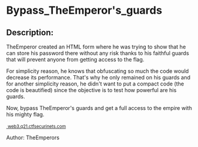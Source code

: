 
# Bypass_TheEmperor's_guards
## Description:
TheEmperor created an HTML form where he was trying to show that he can store his password there without any risk thanks to his faithful guards that will prevent anyone from getting access to the flag.

For simplicity reason, he knows that obfuscating so much the code would decrease its performance. That's why he only remained on his guards and for another simplicity reason, he didn't want to put a compact code (the code is beautified) since the objective is to test how powerful are his guards.

Now, bypass TheEmperor's guards and get a full access to the empire with his mighty flag.


<div class="row challenge-files text-center pb-3">
    <div class="col-md-4 col-sm-4 col-xs-12 file-button-wrapper d-block"><a class="btn btn-info btn-file mb-1 d-inline-block px-2 w-100 text-truncate" href="https://web3.q21.ctfsecurinets.com/" target="_BLANK"><i class="fas fa-download"></i>&nbsp;<small>web3.q21.ctfsecurinets.com</small></a>
    </div>
</div>

Author: TheEmperors

